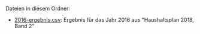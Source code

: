 Dateien in diesem Ordner:

* [2016-ergebnis.csv](2016-ergebnis.csv): Ergebnis für das Jahr 2016 aus "Haushaltsplan 2018, Band 2"